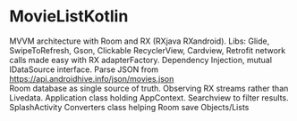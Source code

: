# MovieListKotlin

MVVM architecture with Room and RX (RXjava RXandroid).
Libs: Glide, SwipeToRefresh, Gson, Clickable RecyclerView, Cardview, Retrofit network calls made easy with RX adapterFactory.
Dependency Injection, mutual IDataSource interface.
Parse JSON from https://api.androidhive.info/json/movies.json		
Room database as single source of truth. Observing RX streams rather than Livedata.
Application class holding AppContext.
Searchview to filter results.
SplashActivity
Converters class helping Room save Objects/Lists
